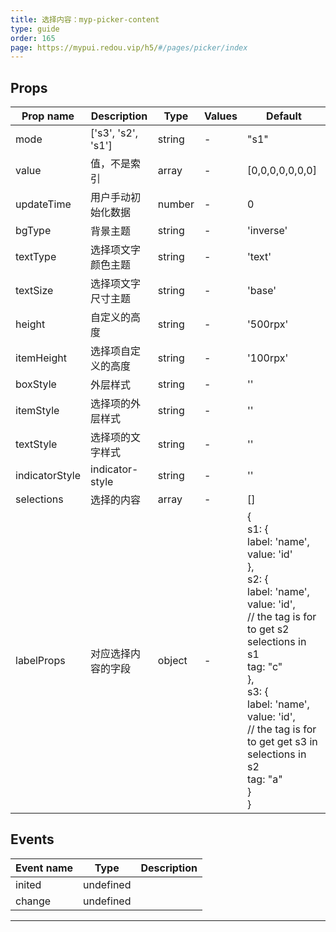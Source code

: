 ```yaml
---
title: 选择内容：myp-picker-content
type: guide
order: 165
page: https://mypui.redou.vip/h5/#/pages/picker/index
---
```


## Props

| Prop name      | Description        | Type   | Values | Default                                                                                                                                                                                                                                                                                                |
| -------------- | ------------------ | ------ | ------ | ------------------------------------------------------------------------------------------------------------------------------------------------------------------------------------------------------------------------------------------------------------------------------------------------------ |
| mode           | ['s3', 's2', 's1'] | string | -      | "s1"                                                                                                                                                                                                                                                                                                   |
| value          | 值，不是索引       | array  | -      | [0,0,0,0,0,0,0]                                                                                                                                                                                                                                                                                        |
| updateTime     | 用户手动初始化数据 | number | -      | 0                                                                                                                                                                                                                                                                                                      |
| bgType         | 背景主题           | string | -      | 'inverse'                                                                                                                                                                                                                                                                                              |
| textType       | 选择项文字颜色主题 | string | -      | 'text'                                                                                                                                                                                                                                                                                                 |
| textSize       | 选择项文字尺寸主题 | string | -      | 'base'                                                                                                                                                                                                                                                                                                 |
| height         | 自定义的高度       | string | -      | '500rpx'                                                                                                                                                                                                                                                                                               |
| itemHeight     | 选择项自定义的高度 | string | -      | '100rpx'                                                                                                                                                                                                                                                                                               |
| boxStyle       | 外层样式           | string | -      | ''                                                                                                                                                                                                                                                                                                     |
| itemStyle      | 选择项的外层样式   | string | -      | ''                                                                                                                                                                                                                                                                                                     |
| textStyle      | 选择项的文字样式   | string | -      | ''                                                                                                                                                                                                                                                                                                     |
| indicatorStyle | indicator-style    | string | -      | ''                                                                                                                                                                                                                                                                                                     |
| selections     | 选择的内容         | array  | -      | []                                                                                                                                                                                                                                                                                                     |
| labelProps     | 对应选择内容的字段 | object | -      | {<br> s1: {<br> label: 'name',<br> value: 'id'<br> },<br> s2: {<br> label: 'name',<br> value: 'id',<br> // the tag is for to get s2 selections in s1<br> tag: "c"<br> },<br> s3: {<br> label: 'name',<br> value: 'id',<br> // the tag is for to get get s3 in selections in s2<br> tag: "a"<br> }<br>} |

## Events

| Event name | Type      | Description |
| ---------- | --------- | ----------- |
| inited     | undefined |
| change     | undefined |

---
